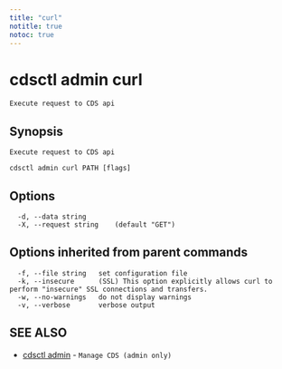 ```yaml
---
title: "curl"
notitle: true
notoc: true
---
```

# cdsctl admin curl

`Execute request to CDS api`

## Synopsis

`Execute request to CDS api`

```
cdsctl admin curl PATH [flags]
```

## Options

```
  -d, --data string      
  -X, --request string    (default "GET")
```

## Options inherited from parent commands

```
  -f, --file string   set configuration file
  -k, --insecure      (SSL) This option explicitly allows curl to perform "insecure" SSL connections and transfers.
  -w, --no-warnings   do not display warnings
  -v, --verbose       verbose output
```

## SEE ALSO

* [cdsctl admin](/docs/components/cdsctl/admin/)	 - `Manage CDS (admin only)`

